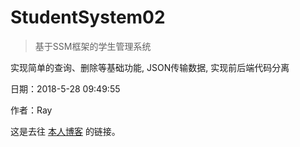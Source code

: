 # StudentSystem02

>基于SSM框架的学生管理系统

实现简单的查询、删除等基础功能,
JSON传输数据,
实现前后端代码分离

日期：2018-5-28 09:49:55

作者：Ray

这是去往 [本人博客](https://blog.csdn.net/q343509740) 的链接。
